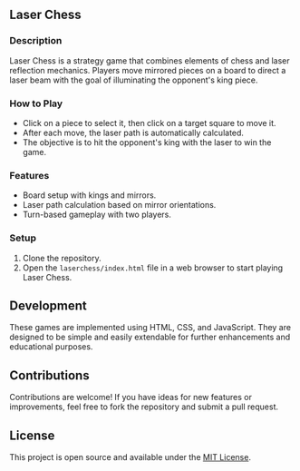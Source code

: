 ## Laser Chess

### Description
Laser Chess is a strategy game that combines elements of chess and laser reflection mechanics. Players move mirrored pieces on a board to direct a laser beam with the goal of illuminating the opponent's king piece.

### How to Play
- Click on a piece to select it, then click on a target square to move it.
- After each move, the laser path is automatically calculated.
- The objective is to hit the opponent's king with the laser to win the game.

### Features
- Board setup with kings and mirrors.
- Laser path calculation based on mirror orientations.
- Turn-based gameplay with two players.

### Setup
1. Clone the repository.
2. Open the `laserchess/index.html` file in a web browser to start playing Laser Chess.

## Development
These games are implemented using HTML, CSS, and JavaScript. They are designed to be simple and easily extendable for further enhancements and educational purposes.

## Contributions
Contributions are welcome! If you have ideas for new features or improvements, feel free to fork the repository and submit a pull request.

## License
This project is open source and available under the [MIT License](../LICENSE).

